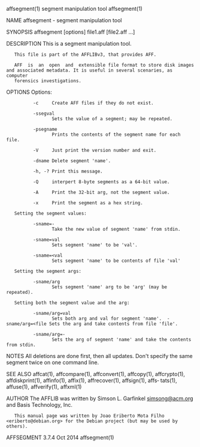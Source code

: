 affsegment(1)                                                segment manipulation tool                                               affsegment(1)

NAME
       affsegment - segment manipulation tool

SYNOPSIS
       affsegment [options] file1.aff [file2.aff ...]

DESCRIPTION
       This is a segment manipulation tool.

       This file is part of the AFFLIBv3, that provides AFF.

       AFF  is  an  open  and  extensible file format to store disk images and associated metadata. It is useful in several scenaries, as computer
       forensics investigations.

OPTIONS
       Options:

              -c     Create AFF files if they do not exist.

              -ssegval
                     Sets the value of a segment; may be repeated.

              -psegname
                     Prints the contents of the segment name for each file.

              -V     Just print the version number and exit.

              -dname Delete segment 'name'.

              -h, -? Print this message.

              -Q     interpert 8-byte segments as a 64-bit value.

              -A     Print the 32-bit arg, not the segment value.

              -x     Print the segment as a hex string.

       Setting the segment values:

              -sname=-
                     Take the new value of segment 'name' from stdin.

              -sname=val
                     Sets segment 'name' to be 'val'.

              -sname=<val
                     Sets segment 'name' to be contents of file 'val'

       Setting the segment args:

              -sname/arg
                     Sets segment 'name' arg to be 'arg' (may be repeated).

       Setting both the segment value and the arg:

              -sname/arg=val
                     Sets both arg and val for segment 'name'.  -sname/arg=<file Sets the arg and take contents from file 'file'.

              -sname/arg=-
                     Sets the arg of segment 'name' and take the contents from stdin.

NOTES
       All deletions are done first, then all updates. Don't specify the same segment twice on one command line.

SEE ALSO
       affcat(1), affcompare(1), affconvert(1), affcopy(1), affcrypto(1), affdiskprint(1), affinfo(1), affix(1), affrecover(1), affsign(1),  affs‐
       tats(1), affuse(1), affverify(1), affxml(1)

AUTHOR
       The AFFLIB was written by Simson L. Garfinkel <simsong@acm.org> and Basis Technology, Inc.

       This manual page was written by Joao Eriberto Mota Filho <eriberto@debian.org> for the Debian project (but may be used by others).

AFFSEGMENT 3.7.4                                                     Oct 2014                                                        affsegment(1)
